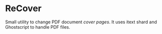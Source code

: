 # ReCover 
Small utility to change PDF document *cover pages*.
It uses itext shard and Ghostscript to handle PDF files.
